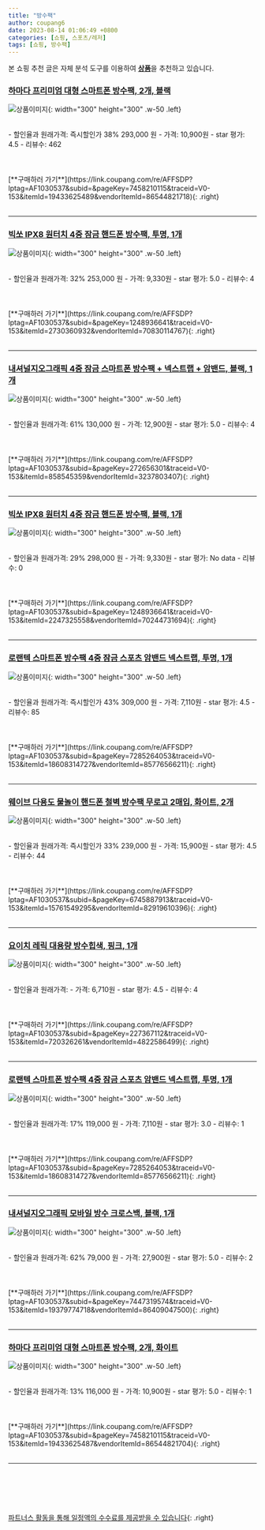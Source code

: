 ```yaml
---
title: "방수팩"
author: coupang6
date: 2023-08-14 01:06:49 +0800
categories: [쇼핑, 스포츠/레저]
tags: [쇼핑, 방수팩]
---
```


본 쇼핑 추천 글은 자체 분석 도구를 이용하여 [**상품**](https://link.coupang.com/a/bao1ui)을 추천하고 있습니다.

### [하마다 프리미엄 대형 스마트폰 방수팩, 2개, 블랙](https://link.coupang.com/re/AFFSDP?lptag=AF1030537&subid=&pageKey=7458210115&traceid=V0-153&itemId=19433625489&vendorItemId=86544821718)

![상품이미지](https://thumbnail8.coupangcdn.com/thumbnails/remote/230x230ex/image/vendor_inventory/e5f4/ec750317f9bebf5ed26a5bfcfa47a456ab9b9053103f9c3f4400875c4b2a.jpg){: width="300" height="300" .w-50 .left}


<br>
- 할인율과 원래가격: 즉시할인가 38%  293,000   원
- 가격: 10,900원
- star 평가: 4.5
- 리뷰수: 462
<br>
<br>
<br>
<br>
[**구매하러 가기**](https://link.coupang.com/re/AFFSDP?lptag=AF1030537&subid=&pageKey=7458210115&traceid=V0-153&itemId=19433625489&vendorItemId=86544821718){: .right}
<br>
<br>

---

### [빅쏘 IPX8 원터치 4중 잠금 핸드폰 방수팩, 투명, 1개](https://link.coupang.com/re/AFFSDP?lptag=AF1030537&subid=&pageKey=1248936641&traceid=V0-153&itemId=2730360932&vendorItemId=70830114767)

![상품이미지](https://thumbnail7.coupangcdn.com/thumbnails/remote/230x230ex/image/retail/images/2463873702591091-947d0edc-f030-4ddf-a90d-e5522f93b2f5.jpg){: width="300" height="300" .w-50 .left}


<br>
- 할인율과 원래가격: 32%  253,000   원
- 가격: 9,330원
- star 평가: 5.0
- 리뷰수: 4
<br>
<br>
<br>
<br>
[**구매하러 가기**](https://link.coupang.com/re/AFFSDP?lptag=AF1030537&subid=&pageKey=1248936641&traceid=V0-153&itemId=2730360932&vendorItemId=70830114767){: .right}
<br>
<br>

---

### [내셔널지오그래픽 4중 잠금 스마트폰 방수팩 + 넥스트랩 + 암밴드, 블랙, 1개](https://link.coupang.com/re/AFFSDP?lptag=AF1030537&subid=&pageKey=272656301&traceid=V0-153&itemId=858545359&vendorItemId=3237803407)

![상품이미지](https://thumbnail7.coupangcdn.com/thumbnails/remote/230x230ex/image/retail/images/3936287325235731-3f6de84a-bcbd-4aac-9360-fd349c983136.jpg){: width="300" height="300" .w-50 .left}


<br>
- 할인율과 원래가격: 61%  130,000   원
- 가격: 12,900원
- star 평가: 5.0
- 리뷰수: 4
<br>
<br>
<br>
<br>
[**구매하러 가기**](https://link.coupang.com/re/AFFSDP?lptag=AF1030537&subid=&pageKey=272656301&traceid=V0-153&itemId=858545359&vendorItemId=3237803407){: .right}
<br>
<br>

---

### [빅쏘 IPX8 원터치 4중 잠금 핸드폰 방수팩, 블랙, 1개](https://link.coupang.com/re/AFFSDP?lptag=AF1030537&subid=&pageKey=1248936641&traceid=V0-153&itemId=2247325558&vendorItemId=70244731694)

![상품이미지](https://thumbnail9.coupangcdn.com/thumbnails/remote/230x230ex/image/retail/images/2022081746814130-db5f6e9e-8264-49a3-9342-303990828f65.jpg){: width="300" height="300" .w-50 .left}


<br>
- 할인율과 원래가격: 29%  298,000   원
- 가격: 9,330원
- star 평가: No data
- 리뷰수: 0
<br>
<br>
<br>
<br>
[**구매하러 가기**](https://link.coupang.com/re/AFFSDP?lptag=AF1030537&subid=&pageKey=1248936641&traceid=V0-153&itemId=2247325558&vendorItemId=70244731694){: .right}
<br>
<br>

---

### [로랜텍 스마트폰 방수팩 4중 잠금 스포츠 암밴드 넥스트랩, 투명, 1개](https://link.coupang.com/re/AFFSDP?lptag=AF1030537&subid=&pageKey=7285264053&traceid=V0-153&itemId=18608314727&vendorItemId=85776566211)

![상품이미지](https://thumbnail10.coupangcdn.com/thumbnails/remote/230x230ex/image/retail/images/2023/04/25/12/4/f0ab26ce-fa5d-463f-b365-154d29077fb8.jpg){: width="300" height="300" .w-50 .left}


<br>
- 할인율과 원래가격: 즉시할인가 43%  309,000   원
- 가격: 7,110원
- star 평가: 4.5
- 리뷰수: 85
<br>
<br>
<br>
<br>
[**구매하러 가기**](https://link.coupang.com/re/AFFSDP?lptag=AF1030537&subid=&pageKey=7285264053&traceid=V0-153&itemId=18608314727&vendorItemId=85776566211){: .right}
<br>
<br>

---

### [웨이브 다용도 물놀이 핸드폰 철벽 방수팩 무로고 2매입, 화이트, 2개](https://link.coupang.com/re/AFFSDP?lptag=AF1030537&subid=&pageKey=6745887913&traceid=V0-153&itemId=15761549295&vendorItemId=82919610396)

![상품이미지](https://thumbnail9.coupangcdn.com/thumbnails/remote/230x230ex/image/vendor_inventory/6855/5a5d8f402bd015f5fe501f70774e91573f60bf5478f5a43a8a928b9b3bf7.jpg){: width="300" height="300" .w-50 .left}


<br>
- 할인율과 원래가격: 즉시할인가 33%  239,000   원
- 가격: 15,900원
- star 평가: 4.5
- 리뷰수: 44
<br>
<br>
<br>
<br>
[**구매하러 가기**](https://link.coupang.com/re/AFFSDP?lptag=AF1030537&subid=&pageKey=6745887913&traceid=V0-153&itemId=15761549295&vendorItemId=82919610396){: .right}
<br>
<br>

---

### [요이치 레릭 대용량 방수힙색, 핑크, 1개](https://link.coupang.com/re/AFFSDP?lptag=AF1030537&subid=&pageKey=227367112&traceid=V0-153&itemId=720326261&vendorItemId=4822586499)

![상품이미지](https://thumbnail6.coupangcdn.com/thumbnails/remote/230x230ex/image/retail/images/2019/05/23/16/0/4300b940-b803-4ef1-9a2b-6330e806bcf7.jpg){: width="300" height="300" .w-50 .left}


<br>
- 할인율과 원래가격: 
- 가격: 6,710원
- star 평가: 4.5
- 리뷰수: 4
<br>
<br>
<br>
<br>
[**구매하러 가기**](https://link.coupang.com/re/AFFSDP?lptag=AF1030537&subid=&pageKey=227367112&traceid=V0-153&itemId=720326261&vendorItemId=4822586499){: .right}
<br>
<br>

---

### [로랜텍 스마트폰 방수팩 4중 잠금 스포츠 암밴드 넥스트랩, 투명, 1개](https://link.coupang.com/re/AFFSDP?lptag=AF1030537&subid=&pageKey=7285264053&traceid=V0-153&itemId=18608314727&vendorItemId=85776566211)

![상품이미지](https://thumbnail10.coupangcdn.com/thumbnails/remote/230x230ex/image/retail/images/2023/04/25/12/4/f0ab26ce-fa5d-463f-b365-154d29077fb8.jpg){: width="300" height="300" .w-50 .left}


<br>
- 할인율과 원래가격: 17%  119,000   원
- 가격: 7,110원
- star 평가: 3.0
- 리뷰수: 1
<br>
<br>
<br>
<br>
[**구매하러 가기**](https://link.coupang.com/re/AFFSDP?lptag=AF1030537&subid=&pageKey=7285264053&traceid=V0-153&itemId=18608314727&vendorItemId=85776566211){: .right}
<br>
<br>

---

### [내셔널지오그래픽 모바일 방수 크로스백, 블랙, 1개](https://link.coupang.com/re/AFFSDP?lptag=AF1030537&subid=&pageKey=7447319574&traceid=V0-153&itemId=19379774718&vendorItemId=86409047500)

![상품이미지](https://thumbnail7.coupangcdn.com/thumbnails/remote/230x230ex/image/retail/images/2023/06/28/13/7/9e2b8e49-575f-4656-80b0-5d6ebc54e565.jpg){: width="300" height="300" .w-50 .left}


<br>
- 할인율과 원래가격: 62%  79,000   원
- 가격: 27,900원
- star 평가: 5.0
- 리뷰수: 2
<br>
<br>
<br>
<br>
[**구매하러 가기**](https://link.coupang.com/re/AFFSDP?lptag=AF1030537&subid=&pageKey=7447319574&traceid=V0-153&itemId=19379774718&vendorItemId=86409047500){: .right}
<br>
<br>

---

### [하마다 프리미엄 대형 스마트폰 방수팩, 2개, 화이트](https://link.coupang.com/re/AFFSDP?lptag=AF1030537&subid=&pageKey=7458210115&traceid=V0-153&itemId=19433625487&vendorItemId=86544821704)

![상품이미지](https://thumbnail8.coupangcdn.com/thumbnails/remote/230x230ex/image/vendor_inventory/e5f4/ec750317f9bebf5ed26a5bfcfa47a456ab9b9053103f9c3f4400875c4b2a.jpg){: width="300" height="300" .w-50 .left}


<br>
- 할인율과 원래가격: 13%  116,000   원
- 가격: 10,900원
- star 평가: 5.0
- 리뷰수: 1
<br>
<br>
<br>
<br>
[**구매하러 가기**](https://link.coupang.com/re/AFFSDP?lptag=AF1030537&subid=&pageKey=7458210115&traceid=V0-153&itemId=19433625487&vendorItemId=86544821704){: .right}
<br>
<br>

---
<br><br><br><br><br> [파트너스 활동을 통해 일정액의 수수료를 제공받을 수 있습니다](https://link.coupang.com/a/bao1ui){: .right}